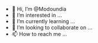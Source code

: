 - 👋 Hi, I’m @Modoundia
- 👀 I’m interested in ...
- 🌱 I’m currently learning ...
- 💞️ I’m looking to collaborate on ...
- 📫 How to reach me ...

<!---
Modoundia/Modoundia is a ✨ special ✨ repository because its `README.md` (this file) appears on your GitHub profile.
You can click the Preview link to take a look at your changes.
--->
